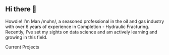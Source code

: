 ## Hi there 👋

Howdie! I’m Man /muhn/, a seasoned professional in the oil and gas industry with over 6 years of experience in Completion - Hydraulic Fracturing. Recently, I’ve set my sights on data science and am actively learning and growing in this field.

Current Projects 


